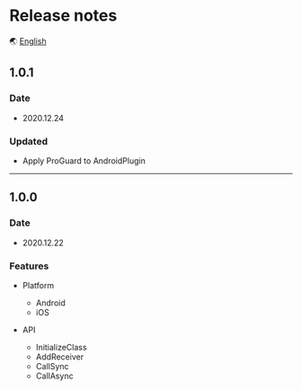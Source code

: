 # Release notes

🌏 [English](ReleaseNotes.en.md)

## 1.0.1

### Date

* 2020.12.24

### Updated

* Apply ProGuard to AndroidPlugin

---

## 1.0.0

### Date

* 2020.12.22

### Features

* Platform 
    * Android
    * iOS

* API
    * InitializeClass
    * AddReceiver
    * CallSync
    * CallAsync